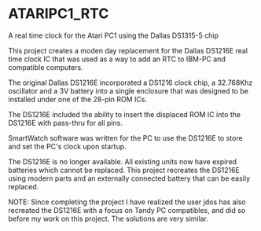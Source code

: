 # ATARIPC1_RTC
A real time clock for the Atari PC1 using the Dallas DS1315-5 chip

This project creates a moden day replacement for the Dallas DS1216E real time clock IC that was used as a way to add an RTC to IBM-PC and compatible computers.

The original Dallas DS1216E incorporated a DS1216 clock chip, a 32.768Khz oscillator and a 3V battery into a single enclosure that was designed to be installed under one of the 28-pin ROM ICs.  

The DS1216E included the ability to insert the displaced ROM IC into the DS1216E with pass-thru for all pins.  

SmartWatch software was written for the PC to use the DS1216E to store and set the PC's clock upon startup.  

The DS1216E is no longer available.  All existing units now have expired batteries which cannot be replaced. This project recreates the DS1216E using modern parts and an externally connected battery that can be easily replaced.

NOTE:  Since completing the project I have realized the user jdos has also recreated the DS1216E with a focus on Tandy PC compatibles, and did so before my work on this project.   The solutions are very similar.
